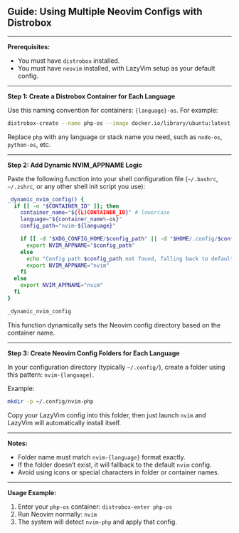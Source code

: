   ## **Guide: Using Multiple Neovim Configs with Distrobox**
  
  ---
  
  **Prerequisites:**
  
  * You must have `distrobox` installed.
  * You must have `neovim` installed, with LazyVim setup as your default config.
  
  ---
  
  **Step 1: Create a Distrobox Container for Each Language**
  
  Use this naming convention for containers: `{language}-os`. For example:
  
  ```bash
  distrobox-create --name php-os --image docker.io/library/ubuntu:latest
  ```
  
  Replace `php` with any language or stack name you need, such as `node-os`, `python-os`, etc.
  
  ---
  
  **Step 2: Add Dynamic NVIM\_APPNAME Logic**
  
  Paste the following function into your shell configuration file (`~/.bashrc`, `~/.zshrc`, or any other shell init script you use):
  
  ```bash
  _dynamic_nvim_config() {
    if [[ -n "$CONTAINER_ID" ]]; then
      container_name="${(L)CONTAINER_ID}" # lowercase
      language="${container_name%-os}"
      config_path="nvim-${language}"
  
      if [[ -d "$XDG_CONFIG_HOME/$config_path" || -d "$HOME/.config/$config_path" ]]; then
        export NVIM_APPNAME="$config_path"
      else
        echo "Config path $config_path not found, falling back to default nvim config."
        export NVIM_APPNAME="nvim"
      fi
    else
      export NVIM_APPNAME="nvim"
    fi
  }
  
  _dynamic_nvim_config
  ```
  
  This function dynamically sets the Neovim config directory based on the container name.
  
  ---
  
  **Step 3: Create Neovim Config Folders for Each Language**
  
  In your configuration directory (typically `~/.config/`), create a folder using this pattern: `nvim-{language}`.
  
  Example:
  
  ```bash
  mkdir -p ~/.config/nvim-php
  ```
  
  Copy your LazyVim config into this folder, then just launch `nvim` and LazyVim will automatically install itself.
  
  ---
  
  **Notes:**
  
  * Folder name must match `nvim-{language}` format exactly.
  * If the folder doesn’t exist, it will fallback to the default `nvim` config.
  * Avoid using icons or special characters in folder or container names.
  
  ---
  
  **Usage Example:**
  
  1. Enter your `php-os` container:
     `distrobox-enter php-os`
  2. Run Neovim normally:
     `nvim`
  3. The system will detect `nvim-php` and apply that config.
